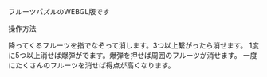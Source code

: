 フルーツパズルのWEBGL版です

操作方法

降ってくるフルーツを指でなぞって消します。3つ以上繋がったら消せます。 1度に5つ以上消せば爆弾がでます。爆弾を押せば周囲のフルーツが消せます。 一度にたくさんのフルーツを消せば得点が高くなります。
